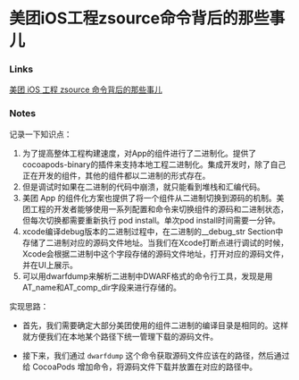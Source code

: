 # 美团iOS工程zsource命令背后的那些事儿

### Links

[美团 iOS 工程 zsource 命令背后的那些事儿](https://tech.meituan.com/2019/08/08/the-things-behind-the-ios-project-zsource-command.html)

### Notes

记录一下知识点：

1. 为了提高整体工程构建速度，对App的组件进行了二进制化。提供了cocoapods-binary的插件来支持本地工程二进制化。集成开发时，除了自己正在开发的组件，其他的组件都以二进制的形式存在。
2. 但是调试时如果在二进制的代码中崩溃，就只能看到堆栈和汇编代码。
3. 美团 App 的组件化方案也提供了将一个组件从二进制切换到源码的机制。美团工程的开发者能够使用一系列配置和命令来切换组件的源码和二进制状态，但每次切换都需要重新执行 pod install。单次pod install时间需要一分钟。
4. xcode编译debug版本的二进制过程中，在二进制的__debug_str Section中存储了二进制对应的源码文件地址。当我们在Xcode打断点进行调试的时候，Xcode会根据二进制中这个字段存储的源码文件地址，打开对应的源码文件，并在UI上展示。
5. 可以用dwarfdump来解析二进制中DWARF格式的命令行工具，发现是用AT_name和AT_comp_dir字段来进行存储的。

实现思路：

- 首先，我们需要确定大部分美团使用的组件二进制的编译目录是相同的。这样就方便我们在本地某个路径下统一管理下载的源码文件。

- 接下来，我们通过 `dwarfdump` 这个命令获取源码文件应该在的路径，然后通过给 CocoaPods 增加命令，将源码文件下载并放置在对应的路径中。
